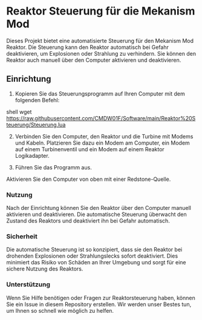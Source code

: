 # Reaktor Steuerung für die Mekanism Mod

Dieses Projekt bietet eine automatisierte Steuerung für den Mekanism Mod Reaktor. Die Steuerung kann den Reaktor automatisch bei Gefahr deaktivieren, um Explosionen oder Strahlung zu verhindern. Sie können den Reaktor auch manuell über den Computer aktivieren und deaktivieren.

## Einrichtung

1. Kopieren Sie das Steuerungsprogramm auf Ihren Computer mit dem folgenden Befehl:

shell
wget https://raw.githubusercontent.com/CMDW01F/Software/main/Reaktor%20Steuerung/Steuerung.lua

2. Verbinden Sie den Computer, den Reaktor und die Turbine mit Modems und Kabeln. Platzieren Sie dazu ein Modem am Computer, ein Modem auf einem Turbinenventil und ein Modem auf einem Reaktor Logikadapter.

3. Führen Sie das Programm aus.

Aktivieren Sie den Computer von oben mit einer Redstone-Quelle.

### Nutzung
Nach der Einrichtung können Sie den Reaktor über den Computer manuell aktivieren und deaktivieren. Die automatische Steuerung überwacht den Zustand des Reaktors und deaktiviert ihn bei Gefahr automatisch.

### Sicherheit
Die automatische Steuerung ist so konzipiert, dass sie den Reaktor bei drohenden Explosionen oder Strahlungslecks sofort deaktiviert. Dies minimiert das Risiko von Schäden an Ihrer Umgebung und sorgt für eine sichere Nutzung des Reaktors.

### Unterstützung
Wenn Sie Hilfe benötigen oder Fragen zur Reaktorsteuerung haben, können Sie ein Issue in diesem Repository erstellen. Wir werden unser Bestes tun, um Ihnen so schnell wie möglich zu helfen.
